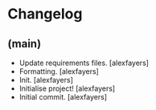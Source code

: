 Changelog
=========


(main)
------
- Update requirements files. [alexfayers]
- Formatting. [alexfayers]
- Init. [alexfayers]
- Initialise project! [alexfayers]
- Initial commit. [alexfayers]
